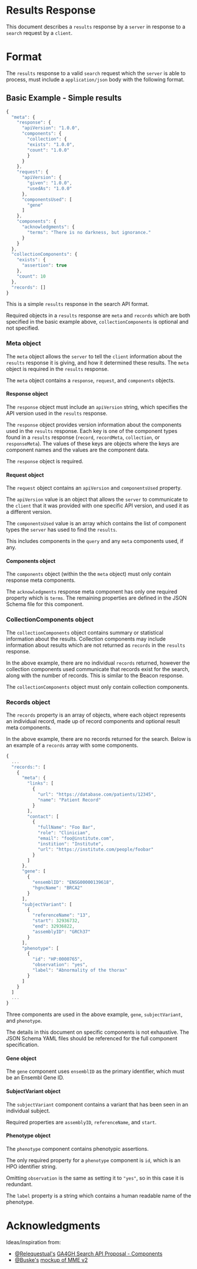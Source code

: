 # Results Response

This document describes a `results` response by a `server` in response to a `search` request by a `client`.

# Format

The `results` response to a valid `search` request which the `server` is able to process, must include a `application/json` body with the following format.

## Basic Example - Simple results

```javascript
{
  "meta": {
    "response": {
      "apiVersion": "1.0.0",
      "components": {
        "collection": {
        "exists": "1.0.0",
        "count": "1.0.0"
        }
      }
    },
    "request": {
      "apiVersion": {
        "given": "1.0.0",
        "usedAs": "1.0.0"
      },
      "componentsUsed": [
        "gene"
      ]
    },
    "components": {
      "acknowledgments": {
        "terms": "There is no darkness, but ignorance."
      }
    }
  },
  "collectionComponents": {
    "exists": {
      "assertion": true
    },
    "count": 10
  },
  "records": []
}
```

This is a simple `results` response in the search API format.

Required objects in a `results` response are `meta` and `records` which are both specified in the basic example above, `collectionComponents` is optional and not specified.

### Meta object

The `meta` object allows the `server` to tell the `client` information about the `results` response it is giving, and how it determined these results. The `meta` object is required in the `results` response.

The `meta` object contains a `response`, `request`, and `components` objects.

#### Response object

The `response` object must include an `apiVersion` string, which specifies the API version used in the `results` response.

The `response` object provides version information about the components used in the `results` response.
Each key is one of the component types found in a `results` response (`record`, `recordMeta`, `collection`, or `responseMeta`).
The values of these keys are objects where the keys are component names and the values are the component data.

The `response` object is required.

#### Request object

The `request` object contains an `apiVersion` and `componentsUsed` property.

The `apiVersion` value is an object that allows the `server` to communicate to the `client` that it was provided with one specific API version, and used it as a different version.

The `componentsUsed` value is an array which contains the list of component types the `server` has used to find the `results`.

This includes components in the `query` and any `meta` components used, if any.

#### Components object

The `components` object (within the the `meta` object) must only contain response meta components.

The `acknowledgments` response meta component has only one required property which is `terms`. The remaining properties are defined in the JSON Schema file for this component.

### CollectionComponents object

The `collectionComponents` object contains summary or statistical information about the results.
Collection components may include information about results which are not returned as `records` in the `results` response.

In the above example, there are no individual `records` returned, however the collection components used communicate that records exist for the search, along with the number of records. This is similar to the Beacon response.

The `collectionComponents` object must only contain collection components.

### Records object

The `records` property is an array of objects, where each object represents an individual record, made up of record components and optional result meta components. 

In the above example, there are no records returned for the search.
Below is an example of a `records` array with some components.


```javascript
{
  ...
  "records:": [
    {
      "meta": {
        "links": [
          {
            "url": "https://database.com/patients/12345",
            "name": "Patient Record"
          }
        ],
        "contact": [
          {
            "fullName": "Foo Bar",
            "role": "Clinician",
            "email": "foo@institute.com",
            "instition": "Institute",
            "url": "https://institute.com/people/foobar"
          }
        ]
      },
      "gene": [
        {
          "ensemblID": "ENSG00000139618",
          "hgncName": "BRCA2"
        }
      ],
      "subjectVariant": [
        {
          "referenceName": "13",
          "start": 32936732,
          "end": 32936822,
          "assemblyID": "GRCh37"
        }
      ],
      "phenotype": [
        {
          "id": "HP:0000765",
          "observation": "yes",
          "label": "Abnormality of the thorax"
        }
      ]
    }
  ]
  ...
}
```

Three components are used in the above example, `gene`, `subjectVariant`, and `phenotype`.

The details in this document on specific components is not exhaustive. The JSON Schema YAML files should be referenced for the full component specification.

#### Gene object

The `gene` component uses `ensemblID` as the primary identifier, which must be an Ensembl Gene ID.

#### SubjectVariant object

The `subjectVariant` component contains a variant that has been seen in an individual subject.

Required properties are `assemblyID`, `referenceName`, and `start`.

#### Phenotype object

The `phenotype` component contains phenotypic assertions.

The only required property for a `phenotype` component is `id`, which is an HPO identifier string.

Omitting `observation` is the same as setting it to `"yes"`, so in this case it is redundant.

The `label` property is a string which contains a human readable name of the phenotype.

# Acknowledgments

Ideas/inspiration from:
 - [@Relequestual's](https://github.com/Relequestual) [GA4GH Search API Proposal - Components](https://gist.github.com/Relequestual/65c0446944519a66f8562d02b3cb4c86) 
 - [@Buske's](https://github.com/Buske) [mockup of MME v2](https://github.com/ga4gh/mme-apis/blob/version2-mock/version2/overview.md)
